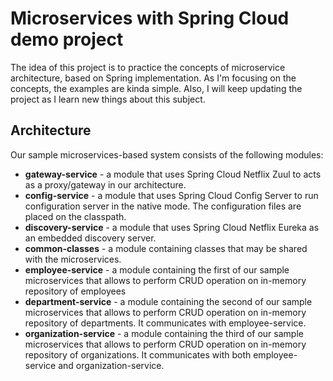 # Microservices with Spring Cloud demo project
The idea of this project is to practice the concepts of microservice architecture, based on Spring implementation.
As I'm focusing on the concepts, the examples are kinda simple. Also, I will keep updating the project as I learn new things about this subject.

## Architecture
Our sample microservices-based system consists of the following modules:

* <strong>gateway-service</strong> - a module that uses Spring Cloud Netflix Zuul to acts as a proxy/gateway in our architecture.
* <strong>config-service</strong> - a module that uses Spring Cloud Config Server to run configuration server in the native mode. The configuration files are placed on the classpath.
* <strong>discovery-service</strong> - a module that uses Spring Cloud Netflix Eureka as an embedded discovery server.
* <strong>common-classes</strong> - a module containing classes that may be shared with the microservices.
* <strong>employee-service</strong> - a module containing the first of our sample microservices that allows to perform CRUD operation on in-memory repository of employees
* <strong>department-service</strong> - a module containing the second of our sample microservices that allows to perform CRUD operation on in-memory repository of departments. It communicates with employee-service.
* <strong>organization-service</strong> - a module containing the third of our sample microservices that allows to perform CRUD operation on in-memory repository of organizations. It communicates with both employee-service and organization-service.
